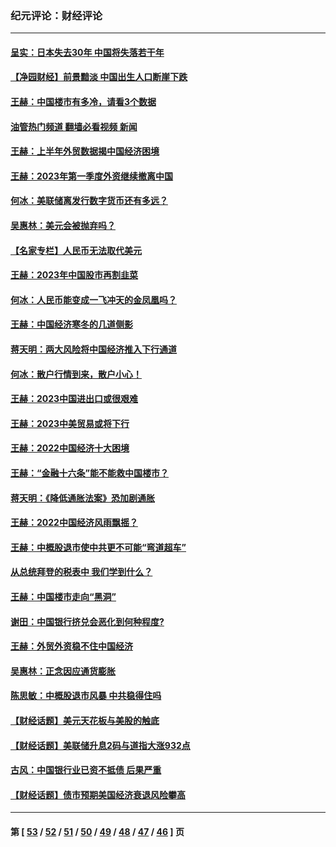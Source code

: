 ### 纪元评论：财经评论
---
#### [呈实：日本失去30年 中国将失落若干年](../../pages/nsc1026/n14078260.md?10120330) 
#### [【净园财经】前景黯淡 中国出生人口断崖下跌](../../pages/nsc1026/n14049754.md?10120330) 
#### [王赫：中国楼市有多冷，请看3个数据](../../pages/nsc1026/n14046129.md?10120330) 
#### [油管热门频道 翻墙必看视频 新闻](ok?10120330)
#### [王赫：上半年外贸数据揭中国经济困境](../../pages/nsc1026/n14034198.md?10120330) 
#### [王赫：2023年第一季度外资继续撤离中国](../../pages/nsc1026/n13988870.md?10120330) 
#### [何冰：美联储离发行数字货币还有多远？](../../pages/nsc1026/n13986109.md?10120330) 
#### [吴惠林：美元会被抛弃吗？](../../pages/nsc1026/n13984087.md?10120330) 
#### [【名家专栏】人民币无法取代美元](../../pages/nsc1026/n13974270.md?10120330) 
#### [王赫：2023年中国股市再割韭菜](../../pages/nsc1026/n13965334.md?10120330) 
#### [何冰：人民币能变成一飞冲天的金凤凰吗？](../../pages/nsc1026/n13964999.md?10120330) 
#### [王赫：中国经济寒冬的几道侧影](../../pages/nsc1026/n13932953.md?10120330) 
#### [蒋天明：两大风险将中国经济推入下行通道](../../pages/nsc1026/n13929820.md?10120330) 
#### [何冰：散户行情到来，散户小心！](../../pages/nsc1026/n13928308.md?10120330) 
#### [王赫：2023中国进出口或很艰难](../../pages/nsc1026/n13911515.md?10120330) 
#### [王赫：2023中美贸易或将下行](../../pages/nsc1026/n13899005.md?10120330) 
#### [王赫：2022中国经济十大困境](../../pages/nsc1026/n13883766.md?10120330) 
#### [王赫：“金融十六条”能不能救中国楼市？](../../pages/nsc1026/n13868431.md?10120330) 
#### [蒋天明：《降低通胀法案》恐加剧通胀](../../pages/nsc1026/n13806996.md?10120330) 
#### [王赫：2022中国经济风雨飘摇？](../../pages/nsc1026/n13803207.md?10120330) 
#### [王赫：中概股退市使中共更不可能“弯道超车”](../../pages/nsc1026/n13802858.md?10120330) 
#### [从总统拜登的税表中 我们学到什么？](../../pages/nsc1026/n13773081.md?10120330) 
#### [王赫：中国楼市走向“黑洞”](../../pages/nsc1026/n13770647.md?10120330) 
#### [谢田：中国银行挤兑会恶化到何种程度?](../../pages/nsc1026/n13766965.md?10120330) 
#### [王赫：外贸外资稳不住中国经济](../../pages/nsc1026/n13753933.md?10120330) 
#### [吴惠林：正念因应通货膨胀](../../pages/nsc1026/n13750350.md?10120330) 
#### [陈思敏：中概股退市风暴 中共稳得住吗](../../pages/nsc1026/n13738978.md?10120330) 
#### [【财经话题】美元天花板与美股的触底](../../pages/nsc1026/n13736495.md?10120330) 
#### [【财经话题】美联储升息2码与道指大涨932点](../../pages/nsc1026/n13727377.md?10120330) 
#### [古风：中国银行业已资不抵债 后果严重](../../pages/nsc1026/n13726111.md?10120330) 
#### [【财经话题】债市预期美国经济衰退风险攀高](../../pages/nsc1026/n13698043.md?10120330) 

---
#### 第 [ [53](./53.md?10120330) / [52](./52.md?10120330) / [51](./51.md?10120330) / [50](./50.md?10120330) / [49](./49.md?10120330) / [48](./48.md?10120330) / [47](./47.md?10120330) / [46](./46.md?10120330) ] 页
